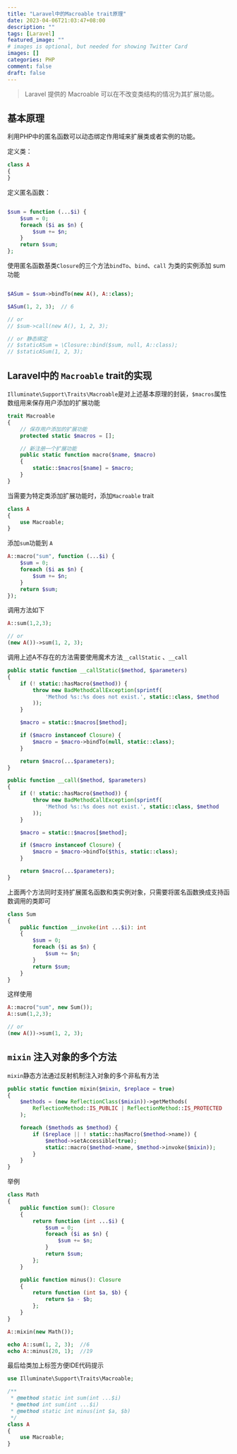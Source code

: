 ```yaml
---
title: "Laravel中的Macroable trait原理"
date: 2023-04-06T21:03:47+08:00
description: ""
tags: [Laravel]
featured_image: ""
# images is optional, but needed for showing Twitter Card
images: []
categories: PHP
comment: false
draft: false
---
```


> Laravel 提供的 Macroable 可以在不改变类结构的情况为其扩展功能。

## 基本原理

利用PHP中的匿名函数可以动态绑定作用域来扩展类或者实例的功能。

定义类：

```php
class A
{
}
```

定义匿名函数：

```php

$sum = function (...$i) {
    $sum = 0;
    foreach ($i as $n) {
        $sum += $n;
    }
    return $sum;
};
```

使用匿名函数基类`Closure`的三个方法`bindTo`、`bind`、`call` 为类的实例添加 sum 功能

```php

$ASum = $sum->bindTo(new A(), A::class);

$ASum(1, 2, 3);  // 6

// or
// $sum->call(new A(), 1, 2, 3);

// or 静态绑定
// $staticASum = \Closure::bind($sum, null, A::class);
// $staticASum(1, 2, 3);
```

##  Laravel中的 `Macroable` trait的实现

`Illuminate\Support\Traits\Macroable`是对上述基本原理的封装，`$macros`属性数组用来保存用户添加的扩展功能

```php
trait Macroable
{
    // 保存用户添加的扩展功能
    protected static $macros = [];

    // 新注册一个扩展功能
    public static function macro($name, $macro)
    {
        static::$macros[$name] = $macro;
    }
}
```

当需要为特定类添加扩展功能时，添加`Macroable` trait

```php
class A
{
    use Macroable;
}
```

添加`sum`功能到 `A`

```php
A::macro("sum", function (...$i) {
    $sum = 0;
    foreach ($i as $n) {
        $sum += $n;
    }
    return $sum;
});
```

调用方法如下

```php
A::sum(1,2,3);

// or
(new A())->sum(1, 2, 3);
```

调用上述A不存在的方法需要使用魔术方法`__callStatic` 、`__call`

```php
public static function __callStatic($method, $parameters)
{
    if (! static::hasMacro($method)) {
        throw new BadMethodCallException(sprintf(
            'Method %s::%s does not exist.', static::class, $method
        ));
    }

    $macro = static::$macros[$method];

    if ($macro instanceof Closure) {
        $macro = $macro->bindTo(null, static::class);
    }

    return $macro(...$parameters);
}

public function __call($method, $parameters)
{
    if (! static::hasMacro($method)) {
        throw new BadMethodCallException(sprintf(
            'Method %s::%s does not exist.', static::class, $method
        ));
    }

    $macro = static::$macros[$method];

    if ($macro instanceof Closure) {
        $macro = $macro->bindTo($this, static::class);
    }

    return $macro(...$parameters);
}
```

上面两个方法同时支持扩展匿名函数和类实例对象，只需要将匿名函数换成支持函数调用的类即可

```php
class Sum
{
    public function __invoke(int ...$i): int
    {
        $sum = 0;
        foreach ($i as $n) {
            $sum += $n;
        }
        return $sum;
    }
}
```

这样使用

```php
A::macro("sum", new Sum());
A::sum(1,2,3);

// or
(new A())->sum(1, 2, 3);
```

## `mixin` 注入对象的多个方法

`mixin`静态方法通过反射机制注入对象的多个非私有方法

```php
public static function mixin($mixin, $replace = true)
{
    $methods = (new ReflectionClass($mixin))->getMethods(
        ReflectionMethod::IS_PUBLIC | ReflectionMethod::IS_PROTECTED
    );

    foreach ($methods as $method) {
        if ($replace || ! static::hasMacro($method->name)) {
            $method->setAccessible(true);
            static::macro($method->name, $method->invoke($mixin));
        }
    }
}
```

举例

```php
class Math
{
    public function sum(): Closure
    {
        return function (int ...$i) {
            $sum = 0;
            foreach ($i as $n) {
                $sum += $n;
            }
            return $sum;
        };
    }

    public function minus(): Closure
    {
        return function (int $a, $b) {
            return $a - $b;
        };
    }
}

A::mixin(new Math());

echo A::sum(1, 2, 3);  //6
echo A::minus(20, 1);  //19
```

最后给类加上标签方便IDE代码提示

```php
use Illuminate\Support\Traits\Macroable;

/**
 * @method static int sum(int ...$i)
 * @method int sum(int ...$i)
 * @method static int minus(int $a, $b)
 */
class A
{
    use Macroable;
}
```